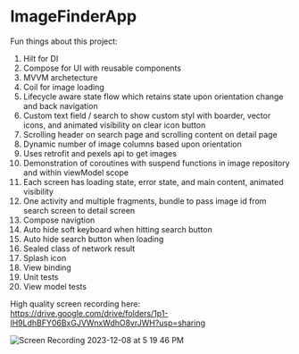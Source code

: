 # ImageFinderApp

Fun things about this project:
1. Hilt for DI
2. Compose for UI with reusable components
3. MVVM archetecture
4. Coil for image loading
5. Lifecycle aware state flow which retains state upon orientation change and back navigation
6. Custom text field / search to show custom styl with boarder, vector icons, and animated visibility on clear icon button
7. Scrolling header on search page and scrolling content on detail page
8. Dynamic number of image columns based upon orientation 
9. Uses retrofit and pexels api to get images
10. Demonstration of coroutines with suspend functions in image repository and within viewModel scope
11. Each screen has loading state, error state, and main content, animated visibility
12. One activity and multiple fragments, bundle to pass image id from search screen to detail screen
13. Compose navigtion
14. Auto hide soft keyboard when hitting search button
15. Auto hide search button when loading
16. Sealed class of network result
17. Splash icon
18. View binding
20. Unit tests
21. View model tests

High quality screen recording here: https://drive.google.com/drive/folders/1p1-lH9LdhBFY06BxGJVWnxWdhO8vrJWH?usp=sharing


![Screen Recording 2023-12-08 at 5 19 46 PM](https://github.com/jakemharris/ImageFinderApp/assets/6319286/69b28e54-00bf-44c0-8dd3-5b336d99b3e2)
